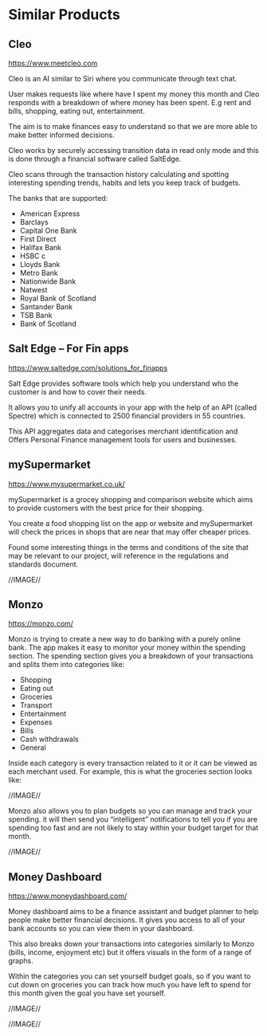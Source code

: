 # Similar Products #

## Cleo ##
https://www.meetcleo.com

Cleo is an AI similar to Siri where you communicate through text chat. 

User makes requests like where have I spent my money this month and Cleo responds with a breakdown of where money has been spent. E.g rent and bills, shopping, eating out, entertainment.

The aim is to make finances easy to understand so that we are more able to make better informed decisions.

Cleo works by securely accessing transition data in read only mode and this is done through a financial software called SaltEdge.

Cleo scans through the transaction history calculating and spotting interesting spending trends, habits and lets you keep track of budgets.

The banks that are supported:
* American Express
* Barclays
* Capital One Bank
* First Direct
* Halifax Bank
* HSBC  c
* Lloyds Bank
* Metro Bank
* Nationwide Bank
* Natwest
* Royal Bank of Scotland
* Santander Bank
* TSB Bank
* Bank of Scotland


## Salt Edge – For Fin apps ##
https://www.saltedge.com/solutions_for_finapps

Salt Edge provides software tools which help you understand who the customer is and how to cover their needs. 

It allows you to unify all accounts in your app with the help of an API (called Spectre) which is connected to 2500 financial providers in 55 countries.

This API aggregates data and categorises merchant identification and Offers Personal Finance management tools for users and businesses.


## mySupermarket ##
https://www.mysupermarket.co.uk/

mySupermarket is a grocey shopping and comparison website which aims to provide customers with the best price for their shopping. 

You create a food shopping list on the app or website and mySupermarket will check the prices in shops that are near that may offer cheaper prices.

Found some interesting things in the terms and conditions of the site that may be relevant to our project, will reference in the regulations and standards document.

//IMAGE//


## Monzo ##
https://monzo.com/

Monzo is trying to create a new way to do banking with a purely online bank. The app makes it easy to monitor your money within the spending section. The spending section gives you a breakdown of your transactions and splits them  into categories like:
* Shopping
* Eating out
* Groceries
* Transport
* Entertainment
* Expenses
* Bills
* Cash withdrawals
* General

Inside each category is every transaction related to it or it can be viewed as each merchant used. For example, this is what the groceries section looks like:

//IMAGE//

Monzo also allows you to plan budgets  so you can manage and track your spending. it  will then send you “intelligent” notifications to tell you if you are spending too fast and are not likely to stay within your budget target for that month.

//IMAGE//


## Money Dashboard ##
https://www.moneydashboard.com/

Money dashboard aims to be a finance assistant and budget planner to help people make better financial decisions. It gives you access to all of your bank accounts so you can view them in your dashboard.

This also breaks down your transactions into categories similarly to Monzo (bills, income, enjoyment etc) but it offers visuals in the form of a range of graphs.

Within the  categories you can set yourself budget goals, so if you want to cut down on groceries you can track how much you have left to spend for this month given the goal you have set yourself.

//IMAGE//

//IMAGE//








